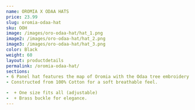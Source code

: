 ```yaml
---
name: OROMIA X ODAA HATS
price: 23.99
slug: oromia-odaa-hat
sku: OOH
image: /images/oro-odaa-hat/hat_1.png
image2: /images/oro-odaa-hat/hat_2.png
image3: /images/oro-odaa-hat/hat_3.png
color: Black
weight: 60
layout: productdetails
permalink: /oromia-odaa-hat/
sections:
- 6 Panel hat features the map of Oromia with the Odaa tree embroidery on the front.
- Constructed from 100% Cotton for a soft breathable feel.

-  + One size fits all (adjustable)
-  + Brass buckle for elegance.
---
```

 

